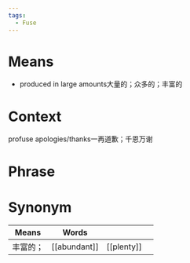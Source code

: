 ```yaml
---
tags:
  - Fuse
---
```

# Means
- produced in large amounts大量的；众多的；丰富的
# Context
profuse apologies/thanks一再道歉；千恩万谢
# Phrase

# Synonym
| Means | Words        |            |     |
| ----- | ------------ | ---------- | --- |
| 丰富的；  | [[abundant]] | [[plenty]] |     |

